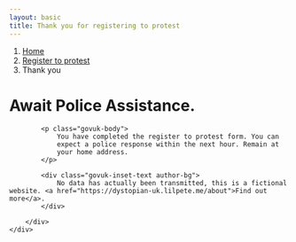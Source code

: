 ```yaml
---
layout: basic
title: Thank you for registering to protest
---
```


<div class="govuk-breadcrumbs">
    <ol class="govuk-breadcrumbs__list">
    <li class="govuk-breadcrumbs__list-item">
        <a class="govuk-breadcrumbs__link" href="/">Home</a>
    </li>
    <li class="govuk-breadcrumbs__list-item">
        <a class="govuk-breadcrumbs__link" href="/register-to-protest">Register to protest</a>
    </li>
    <li class="govuk-breadcrumbs__list-item" aria-current="page">Thank you</li>
    </ol>
</div>

<main class="govuk-main-wrapper " id="main-content" role="main">
    <div class="govuk-grid-row">
        <div class="govuk-grid-column-two-thirds">
            <h1 class="govuk-heading-xl">
                Await Police Assistance.
            </h1>

            <p class="govuk-body">
                You have completed the register to protest form. You can 
                expect a police response within the next hour. Remain at
                your home address.
            </p>

            <div class="govuk-inset-text author-bg">
                No data has actually been transmitted, this is a fictional website. <a href="https://dystopian-uk.lilpete.me/about">Find out more</a>.
            </div>

        </div>
    </div>
</main>
